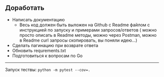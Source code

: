 ## Доработать

* Написать документацию
    * Весь код должен быть выложен на Github с Readme файлом с инструкцией по запуску и примерами запросов/ответов (
      можно просто описать в Readme методы, можно через Postman, можно в Readme curl запросы скопировать, вы поняли
      идею...)
* Сделать пагинацию при возврате ответа
* Обновить requrements.txt
* Подготовиться к вопросам по Go

---

Запуск тествы: ```python -m pytest --cov=.```
